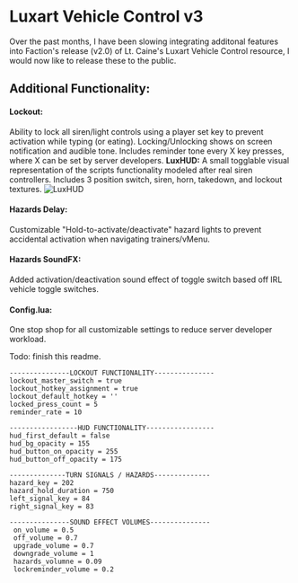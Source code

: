 # Luxart Vehicle Control v3
Over the past months, I have been slowing integrating additonal features into Faction's release (v2.0) of Lt. Caine's Luxart Vehicle Control resource, I would now like to release these to the public. 
## Additional Functionality:
#### Lockout: 
Ability to lock all siren/light controls using a player set key to prevent activation while typing (or eating). Locking/Unlocking shows on screen notification and audible tone. Includes reminder tone every X key presses, where X can be set by server developers. 
__LuxHUD:__ 
A small togglable visual representation of the scripts functionality modeled after real siren controllers. Includes 3 position switch, siren, horn, takedown, and lockout textures. 
![LuxHUD](https://i.gyazo.com/27138d952f247ebbf64a26b0d85e06f6.png)
#### Hazards Delay:
Customizable "Hold-to-activate/deactivate" hazard lights to prevent accidental activation when navigating trainers/vMenu.
#### Hazards SoundFX: 
Added activation/deactivation sound effect of toggle switch based off IRL vehicle toggle switches.
#### Config.lua: 
One stop shop for all customizable settings to reduce server developer workload.



Todo: finish this readme.
```
---------------LOCKOUT FUNCTIONALITY---------------
lockout_master_switch = true			
lockout_hotkey_assignment = true		
lockout_default_hotkey = ''
locked_press_count = 5    
reminder_rate = 10

-----------------HUD FUNCTIONALITY-----------------
hud_first_default = false
hud_bg_opacity = 155
hud_button_on_opacity = 255
hud_button_off_opacity = 175

--------------TURN SIGNALS / HAZARDS--------------
hazard_key = 202
hazard_hold_duration = 750
left_signal_key = 84
right_signal_key = 83

---------------SOUND EFFECT VOLUMES---------------
 on_volume = 0.5			
 off_volume = 0.7			
 upgrade_volume = 0.7		
 downgrade_volume = 1
 hazards_volumne = 0.09
 lockreminder_volume = 0.2
```
